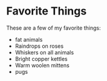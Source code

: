 # Favorite Things

These are a few of my favorite things:

- fat animals
- Raindrops on roses
- Whiskers on all animals
- Bright copper kettles
- Warm woolen mittens
- pugs
